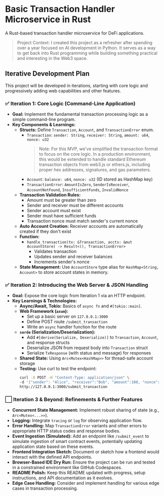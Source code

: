 # Basic Transaction Handler Microservice in Rust

A Rust-based transaction handler microservice for DeFi applications.

> Project Context: I created this project as a refresher after spending over a year focused on AI development in Python. It serves as a way to get back into Rust programming while building something practical and interesting in the Web3 space.

## Iterative Development Plan

This project will be developed in iterations, starting with core logic and progressively adding web capabilities and other features.

### ✅ Iteration 1: Core Logic (Command-Line Application)

*   **Goal:** Implement the fundamental transaction processing logic as a simple command-line program.
*   **Key Components & Learnings:**
    *   **Structs:** Define `Transaction`, `Account`, and `TransactionError` enum.
        *   `Transaction`: `sender: String`, `receiver: String`, `amount: u64`, `nonce: u32`
            > Note: For this MVP, we've simplified the transaction format to focus on the core logic. In a production environment, this would be extended to handle standard Ethereum transaction objects from web3.js or ethers.js, including proper hex addresses, signatures, and gas parameters.
        *   `Account`: `balance: u64`, `nonce: u32` (ID stored as HashMap key)
        *   `TransactionError`: `AmountIsZero`, `SenderIsReceiver`, `AccountNotFound`, `InsufficientFunds`, `InvalidNonce`
    *   **Transaction Validation Rules:**
        *   Amount must be greater than zero
        *   Sender and receiver must be different accounts
        *   Sender account must exist
        *   Sender must have sufficient funds
        *   Transaction nonce must match sender's current nonce
    *   **Auto Account Creation:** Receiver accounts are automatically created if they don't exist
    *   **Function:**
        *   `handle_transaction(tx: &Transaction, accts: &mut AccountStore) -> Result<(), TransactionError>`
            - Validates transaction
            - Updates sender and receiver balances
            - Increments sender's nonce
    *   **State Management:** Use `AccountStore` type alias for `HashMap<String, Account>` to store account states in memory.

### ✅ Iteration 2: Introducing the Web Server & JSON Handling

*   **Goal:** Expose the core logic from Iteration 1 via an HTTP endpoint.
*   **Key Learnings & Technologies:**
    *   **Async/Await, Tokio:** Basics of `async fn` and `#[tokio::main]`.
    *   **Web Framework (`axum`):**
        *   Set up a basic server on `127.0.0.1:3000`
        *   Define POST route `/submit_transaction`
        *   Write an `async` handler function for the route
    *   **`serde` (Serialization/Deserialization):**
        *   Add `#[derive(Serialize, Deserialize)]` to `Transaction`, `Account`, and response structs
        *   Deserialize JSON from request body into `Transaction` struct
        *   Serialize `TxResponse` (with status and message) for responses
    *   **Shared State:** Using `Arc<Mutex<HashMap>>` for thread-safe account storage
    *   **Testing:** Use curl to test the endpoint:
        ```bash
        curl -X POST -H "Content-Type: application/json" \
        -d '{"sender": "Alice", "receiver":"Bob", "amount":100, "nonce":0}' \
        http://127.0.0.1:3000/submit_transaction
        ```

### ⬜ Iteration 3 & Beyond: Refinements & Further Features

*   **Concurrent State Management:** Implement robust sharing of state (e.g., `Arc<Mutex<...>>`).
*   **Logging:** Integrate `tracing` or `log` for observing application flow.
*   **Error Handling:** Map `TransactionError` variants and other errors to appropriate HTTP status codes and response bodies.
*   **Event Ingestion (Simulated):** Add an endpoint like `/submit_event` to simulate ingestion of smart contract events, potentially updating application state based on these events.
*   **Frontend Integration Sketch:** Document or sketch how a frontend would interact with the defined API endpoints.
*   **Browser-Based IDE Dry Run:** Ensure the project can be run and tested in a constrained environment like GitHub Codespaces.
*   **README Polish:** Keep this README updated with progress, setup instructions, and API documentation as it evolves.
*   **Edge Case Handling:** Consider and implement handling for various edge cases in transaction processing.

